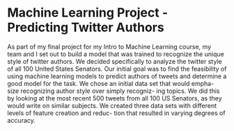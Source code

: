 # Machine Learning Project - Predicting Twitter Authors

As part of my final project for my Intro to Machine Learning course, my team and I set out to build a model that was trained to recognize the unique 
style of twitter authors. 
We decided specifically to analyze the twitter style of all 100 United States Senators. Our initial goal was to find the feasibility of using machine learning models to predict authors of tweets and determine a good model for the task. We chose an initial data set that would empha- size recognizing author style over simply recogniz- ing topics. We did this by looking at the most recent 500 tweets from all 100 US Senators, as they would write on similar subjects. We created three data sets with different levels of feature creation and reduc- tion that resulted in varying degrees of accuracy.
